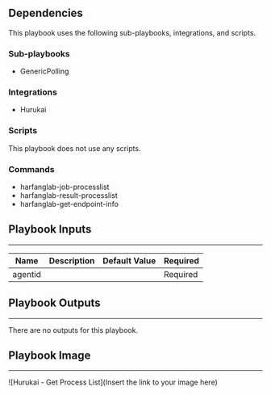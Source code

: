 

## Dependencies
This playbook uses the following sub-playbooks, integrations, and scripts.

### Sub-playbooks
* GenericPolling

### Integrations
* Hurukai

### Scripts
This playbook does not use any scripts.

### Commands
* harfanglab-job-processlist
* harfanglab-result-processlist
* harfanglab-get-endpoint-info

## Playbook Inputs
---

| **Name** | **Description** | **Default Value** | **Required** |
| --- | --- | --- | --- |
| agentid |  |  | Required |

## Playbook Outputs
---
There are no outputs for this playbook.

## Playbook Image
---
![Hurukai - Get Process List](Insert the link to your image here)